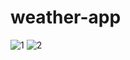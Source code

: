 # weather-app
 
![1](https://github.com/AMAN0304GIT/weather-app/assets/65027853/99e00b36-41e9-4cab-932a-412d4e9c5da7)
![2](https://github.com/AMAN0304GIT/weather-app/assets/65027853/080222a2-1862-49d2-acc7-677f2f2a6f1d)
